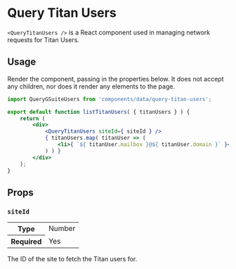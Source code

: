 # Query Titan Users

`<QueryTitanUsers />` is a React component used in managing network requests for Titan Users.

## Usage

Render the component, passing in the properties below. It does not accept any children, nor does it render any elements to the page.

```jsx
import QueryGSuiteUsers from 'components/data/query-titan-users';

export default function listTitanUsers( { titanUsers } ) {
	return (
		<div>
			<QueryTitanUsers siteId={ siteId } />
			{ titanUsers.map( titanUser => (
				<li>{ `${ titanUser.mailbox }@${ titanUser.domain }` }</li>
			) ) }
		</div>
	);
}
```

## Props

### `siteId`

<table>
	<tr><th>Type</th><td>Number</td></tr>
	<tr><th>Required</th><td>Yes</td></tr>
</table>

The ID of the site to fetch the Titan users for.

